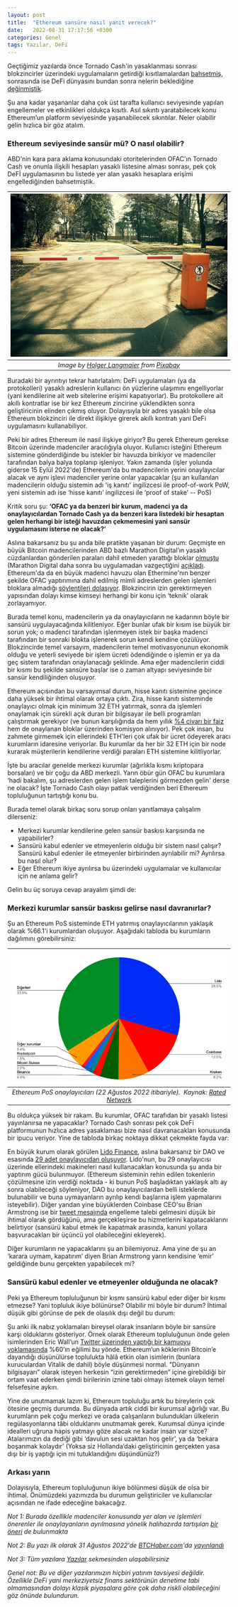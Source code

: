 ```yaml
---
layout: post
title:  "Ethereum sansüre nasıl yanıt verecek?"
date:   2022-08-31 17:17:56 +0300
categories: Genel
tags: Yazılar, DeFi
---
```


Geçtiğimiz yazılarda önce Tornado Cash'in yasaklanması sonrası blokzincirler üzerindeki uygulamaların getirdiği kısıtlamalardan [bahsetmiş](/genel/2022/08/20/tornado-cash-olayi.html), sonrasında ise DeFi dünyasını bundan sonra nelerin beklediğine [değinmiştik](/genel/2022/08/27/tornado-cash-olayi-defiyi-nasil-etkiler.html). 

Şu ana kadar yaşananlar daha çok üst tarafta kullanıcı seviyesinde yapılan engellemeler ve etkinlikleri oldukça kısıtlı. Asıl sıkıntı yaratabilecek konu Ethereum’un platform seviyesinde yaşanabilecek sıkıntılar. Neler olabilir gelin hızlıca bir göz atalım. 

### Ethereum seviyesinde sansür mü? O nasıl olabilir?

ABD'nin kara para aklama konusundaki otoritelerinden OFAC'ın Tornado Cash ve onunla ilişkili hesapları yasaklı listesine alması sonrası, pek çok DeFİ uygulamasının bu listede yer alan yasaklı hesaplara erişimi engellediğinden bahsetmiştik. 

| ![no_entry](/assets/cabinets-283847_800.jpg)|
|:--:| 
| *Image by [Holger Langmaier](https://pixabay.com/users/holgersfotografie-47038/) from [Pixabay](https://pixabay.com/)*|

Buradaki bir ayrıntıyı tekrar hatırlatalım: DeFi uygulamaları (ya da protokolleri) yasaklı adreslerin kullanıcı ön yüzlerine ulaşımını engelliyorlar (yani kendilerine ait web sitelerine erişimi kapatıyorlar).  Bu protokollere ait akıllı kontratlar ise bir kez Ethereum zincirine yüklendikten sonra geliştiricinin elinden çıkmış oluyor. Dolayısıyla bir adres yasaklı bile olsa Ethereum blokzinciri ile direkt ilişikiye girerek akıllı kontratı yani DeFi uygulamasını kullanabiliyor.

Peki bir adres Ethereum ile nasıl ilişkiye giriyor? Bu gerek Ethereum gerekse Bitcoin üzerinde madenciler aracılığıyla oluyor. Kullanıcı isteğini Ethereum sistemine gönderdiğinde bu istekler bir havuzda birikiyor ve madenciler tarafından balya balya toplanıp işleniyor. Yakın zamanda (işler yolunda giderse 15 Eylül 2022'de) Ethereum'da bu madencilerin yerini onaylayıcılar alacak ve aynı işlevi madenciler yerine onlar yapacaklar (şu an kullanılan madencilerin olduğu sistemin adı 'iş kanıtı' ingilizcesi ile proof-of-work PoW, yeni sistemin adı ise ‘hisse kanıtı’ ingilizcesi ile ‘proof of stake’ -- PoS)

Kritik soru şu: **‘OFAC ya da benzeri bir kurum, madenci ya da onaylayıcılardan Tornado Cash ya da benzeri kara listedeki bir hesaptan gelen herhangi bir isteği havuzdan çekmemesini yani sansür uygulamasını isterse ne olacak?’** 

Aslına bakarsanız bu şu anda bile pratikte yaşanan bir durum: Geçmişte en büyük Bitcoin madencilerinden ABD bazlı Marathon Digital’ın yasaklı cüzdanlardan gönderilen paraları dahil etmeden yarattığı bloklar [olmuştu](https://www.coindesk.com/tech/2021/05/07/marathon-miners-have-started-censoring-bitcoin-transactions-heres-what-that-means/) (Marathon Digital daha sonra bu uygulamadan vazgeçtiğini [açıkladı](https://www.nasdaq.com/articles/bitcoin-mining-company-marathon-will-stop-censoring-transactions-start-signaling-for). Ethereum'da da en büyük madenci havuzu olan Ethermine'nın benzer şekilde OFAC yaptırımına dahil edilmiş mimli adreslerden gelen işlemleri bloklara almadığı [söylentileri dolaşıyor](https://twitter.com/takenstheorem/status/1560479290264883201).  Blokzincirin izin gerektirmeyen yapısından dolayı kimse kimseyi herhangi bir konu için ‘teknik’ olarak zorlayamıyor. 

Burada temel konu, madencilerin ya da onaylayıcıların ne kadarının böyle bir sansürü uygulayacağında kilitleniyor. Eğer bunlar ufak bir kısım ise büyük bir sorun yok; o madenci tarafından işlenmeyen istek bir başka madenci tarafından bir sonraki blokta işlenerek sorun kendi kendine çözülüyor. Blokzincirde temel varsayım, madencilerin temel motivasyonunun ekonomik olduğu ve yeterli seviyede bir işlem ücreti ödendiğinde o işlemin er ya da geç sistem tarafından onaylanacağı şeklinde. Ama eğer madencilerin ciddi bir kısmı bu şekilde sansüre başlar ise o zaman altyapı seviyesinde bir sansür kendiliğinden oluşuyor. 

Ethereum açısından bu varsayımsal durum, hisse kanıtı sistemine geçince daha yüksek bir ihtimal olarak ortaya çıktı. Zira, hisse kanıtı sisteminde onaylayıcı olmak için minimum 32 ETH yatırmak, sonra da işlemleri onaylamak için sürekli açık duran bir bilgisayar ile belli programları çalıştırmak gerekiyor (ve bunun karşılığında da hem yıllık [%4 civarı bir faiz](https://www.stakingrewards.com/earn/ethereum-2-0/) hem de onaylanan bloklar üzerinden komisyon alınıyor). Pek çok insan, bu zahmete girmemek için ellerindeki ETH'leri çok ufak bir ücret ödeyerek aracı kurumların idaresine veriyorlar. Bu kurumlar da her bir 32 ETH için bir node kurarak müşterilerin kendilerine verdiği paraları ETH sistemine kilitliyorlar. 

İşte bu aracılar genelde merkezi kurumlar (ağırlıkla kısmı kriptopara borsaları) ve bir çoğu da ABD merkezli. Yarın öbür gün OFAC bu kurumlara ‘hadi bakalım, şu adreslerden gelen işlem taleplerini görmezden gelin' derse ne olacak? İşte Tornado Cash olayı patlak verdiğinden beri Ethereum topluluğunun tartıştığı konu bu. 

Burada temel olarak birkaç soru sorup onları yanıtlamaya çalışalım dilerseniz: 

- Merkezi kurumlar kendilerine gelen sansür baskısı karşısında ne yapabilirler? 
- Sansürü kabul edenler ve etmeyenlerin olduğu bir sistem nasıl çalışır? Sansürü kabul edenler ile etmeyenler birbirinden ayrılabilir mi? Ayrılırsa bu nasıl olur?
- Eğer Ethereum ikiye ayrılırsa bu üzerindeki uygulamalar ve kullanıcılar için ne anlama gelir?

Gelin bu üç soruya cevap arayalım şimdi de: 

### Merkezi kurumlar sansür baskısı gelirse nasıl davranırlar? 
Şu an Ethereum PoS sisteminde ETH yatırmış onaylayıcılarının yaklaşık olarak %66.1'i kurumlardan oluşuyor. Aşağıdaki tabloda bu kurumların dağılımını görebilirsiniz:

| ![ETH_Stakers](/assets/Ethereum_stakers_800_v2.png)|
|:--:| 
| *Ethereum PoS onaylayıcıları (22 Ağustos 2022 itibariyle).  Kaynak: [Rated Network](https://www.rated.network/ )*|

Bu oldukça yüksek bir rakam. Bu kurumlar, OFAC tarafıdan bir yasaklı listesi yayınlanırsa ne yapacaklar? Tornado Cash sonrası pek çok DeFi platformunun hızlıca adres yasaklaması bize nasıl davranacakları konusunda bir ipucu veriyor. Yine de tabloda birkaç noktaya dikkat çekmekte fayda var:

En büyük kurum olarak görülen [Lido Finance](https://lido.fi/), aslına bakarsanız bir DAO ve esasında [29 adet onaylayıcıdan oluşuyor](https://mainnet.lido.fi/#/lido-dao/0x55032650b14df07b85bf18a3a3ec8e0af2e028d5/). Lido'nun, bu 29 onaylayıcısı üzerinde ellerindeki makineleri nasıl kullanacakları konusunda şu anda bir yaptırım gücü bulunmuyor. (Ethereum sisteminin rehin edilen tokenlerin çözülmesine izin verdiği noktada - ki bunun PoS başladıktan yaklaşık altı ay sonra olabileceği söyleniyor, DAO bu onaylayıcılardan belli isteklerde bulunabilir ve buna uymayanların ayrılıp kendi başlarına işlem yapmalarını isteyebilir). Diğer yandan yine büyüklerden Coinbase CEO'su Brian Armstrong ise bir [tweet mesajında](https://twitter.com/brian_armstrong/status/1560016827253551104) engelleme talebi gelmesini düşük bir ihtimal olarak gördüğünü, ama gerçekleşirse bu hizmetlerini kapatacaklarını belirtiyor (sansürü kabul etmek ile kapatmak arasında, kanuni yollara başvuracakları bir üçüncü yol olabileceğini ekleyerek).

Diğer kurumların ne yapacaklarını şu an bilemiyoruz. Ama yine de şu an ‘karara uymam, kapatırım’ diyen Brian Armstrong yarın kendisine ‘emir’ geldiğinde bunu gerçekten yapabilecek mi?  

### Sansürü kabul edenler ve etmeyenler olduğunda ne olacak? 
Peki ya Ethereum topluluğunun bir kısmı sansürü kabul eder diğer bir kısmı etmezse? Yani topluluk ikiye bölünürse? Olabilir mi böyle bir durum? İhtimal düşük gibi görünse de pek de olasılık dışı değil bu durum:

Şu anki ilk nabız yoklamaları bireysel olarak insanların böyle bir sansüre karşı olduklarını gösteriyor. Örnek olarak Ethereum topluluğunun önde gelen isimlerinden Eric Wall’un [Twitter üzerinden yaptığı bir kamuoyu yoklamasında](https://twitter.com/ercwl/status/1559265839723040769) %60’ın eğilimi bu yönde. Ethereum’un köklerinin Bitcoin’e dayandığı düşünülürse toplulukta hâlâ etkin olan isimlerin (bunlara kuruculardan Vitalik de dahil) böyle düşünmesi normal. “Dünyanın bilgisayarı” olarak isteyen herkesin “izin gerektirmeden” içine girebildiği bir ortam vaat ederken şimdi birilerinin iznine tabi olmayı istemek olayın temel felsefesine aykırı. 

Yine de unutmamak lazım ki, Ethereum topluluğu artık bu bireylerin çok ötesine geçmiş durumda. Bu dünyada artık ciddi bir kurumsal ağırlığı var. Bu kurumların pek çoğu merkezi ve orada çalışanların bulundukları ülkelerin regülasyonlarına tâbi olduklarını unutmamak gerek. Kurumsal dünya içinde idealleri uğruna hapis yatmayı göze alacak ne kadar insan var sizce? Atalarımızın da dediği gibi ‘davulun sesi uzaktan hoş gelir’, ya da ‘bekara boşanmak kolaydır’ (Yoksa siz Hollanda’daki geliştiricinin gerçekten yasa dışı bir iş yaptığı için mi tutuklandığını düşündünüz?)

### Arkası yarın
Dolayısıyla, Ethereum topluluğunun ikiye bölünmesi düşük de olsa bir ihtimal. Önümüzdeki yazımızda bu durumun geliştiriciler ve kullanıcılar açısından ne ifade edeceğine bakacağız. 


*Not 1: Burada özellikle madenciler konusunda yer alan ve işlemleri önerenler ile onaylayanların ayrılmasına yönelik halihazırda tartışılan [bir öneri](https://ethresear.ch/t/proposer-block-builder-separation-friendly-fee-market-designs/9725) de bulunmakta*

*Not 2: Bu yazı ilk olarak 31 Ağustos 2022'de [BTCHaber.com](https://www.btchaber.com/)'da [yayınlandı](https://www.btchaber.com/ethereum-sansure-nasil-yanit-verecek/)*

*Not 3: Tüm yazılara [Yazılar](/articles/) sekmesinden ulaşabilirsiniz*

*Genel not: Bu ve diğer yazılarımızın hiçbiri yatırım tavsiyesi değildir. Özellikle DeFi yani merkeziyetsiz finans sektörünün denetime tabi olmamasından dolayı klasik piyasalara göre çok daha riskli olabileceğini göz önünde bulundurun.*
